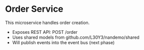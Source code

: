 # Order Service

This microservice handles order creation.

- Exposes REST API: POST /order
- Uses shared models from github.com/L30Y3/nandemo/shared
- Will publish events into the event bus (next phase)
